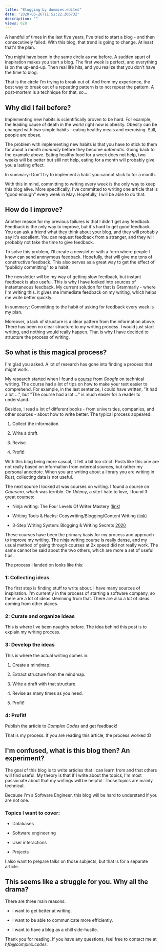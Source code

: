```yaml
---
title: "Blogging by dummies.edited"
date: "2020-05-26T11:52:22.206732"
description: ""
views: 628
---
```

A handful of times in the last five years, I&#39;ve tried to start a
blog - and then consecutively failed. With this blog, that trend is
going to change. At least that&#39;s the plan.

You might have been in the same circle as me before. A sudden spurt of
inspiration makes you start a blog. The first week is perfect, and
everything is on the up-and-up. Then real life hits, and you realize
that you don&#39;t have the time to blog.

That is the circle I&#39;m trying to break out of. And from my
experience, the best way to break out of a repeating pattern is to not
repeat the pattern. A post-mortem is a technique for that, so...

## Why did I fail before?

Implementing new habits is scientifically proven to be hard. For
example, the leading cause of death in the world right now is obesity.
Obesity can be changed with two simple habits - eating healthy meals and
exercising. Still, people are obese.

The problem with implementing new habits is that you have to stick to
them for about a month _manually_ before they become _automatic_.
Going back to the example above. Eating healthy food for a week does not
help, two weeks will be better but still not help, eating for a month
will probably give you a lasting effect.

In summary: Don&#39;t try to implement a habit you cannot stick to for
a month.

With this in mind, committing to writing every week is the only way to
keep this blog alive. More specifically, I&#39;ve committed to writing
one article that is &quot;good enough&quot; every week in May.
Hopefully, I will be able to do that.

## How do I improve?

Another reason for my previous failures is that I didn&#39;t get any
feedback. Feedback is the only way to improve, but it&#39;s hard to get
good feedback. You can ask a friend what they think about your blog, and
they will probably say it&#39;s excellent. You can request feedback
from a stranger, and they will probably not take the time to give
feedback.

To solve this problem, I&#39;ll create a newsletter with a form where
people I know can send anonymous feedback. Hopefully, that will give me
tons of constructive feedback. This also serves as a great way to get
the effect of &quot;publicly committing&quot; to a habit.

The newsletter will be my way of getting slow feedback, but instant
feedback is also useful. This is why I have looked into sources of
instantaneous feedback. My current solution for that is Grammarly -
where I&#39;m writing this. It gives me immediate feedback on my
writing, which helps me write better quickly.

In summary: Committing to the habit of asking for feedback every week is
my plan.

Moreover, a lack of structure is a clear pattern from the information
above. There has been no clear structure to my writing process. I would
just start writing, and nothing would really happen. That is why I have
decided to structure the process of writing.

## So what is this magical process?

I&#39;m glad you asked. A lot of research has gone into finding a
process that might work.

My research started when I found a
[course](https://developers.google.com/tech-writing) from _Google_
on technical writing. The course had a lot of tips on how to make your
text easier to comprehend. For example, in the last sentence, I could
have written, &quot;It had a lot ...&quot;, but &quot;The course had
a lot ...&quot; is much easier for a reader to understand.

Besides, I read a lot of different books - from universities, companies,
and other sources - about how to write better. The typical process
appeared:

1. Collect the information.

2. Write a draft.

3. Revise.

4. Profit!

With this blog being more casual, it felt a bit too strict. Posts like
this one are not really based on information from external sources, but
rather my personal anecdote. When you are writing about a library you
are writing in Rust, collecting data is not useful.

The next source I looked at was courses on writing. I found a course on
_Coursera, which_ was terrible. On _Udemy_, a site I hate to love, I
found 3 great courses:

- Ninja writing: The Four Levels Of Writer Mastery
([link](https://www.udemy.com/course/ninja-writing-the-four-levels-of-writing-mastery/))

- Writing Tools &amp; Hacks: Copywriting/Blogging/Content Writing
([link](https://www.udemy.com/course/writing-tools-hacks/))

- 3-Step Writing System: Blogging &amp; Writing Secrets
[2020](<[link](https://www.udemy.com/course/3-step-writing-system/)>)

These courses have been the primary basis for my process and approach to
improve my writing. The ninja writing course is really dense, and my
usual method of going through courses at 2x speed did not really work.
The same cannot be said about the two others, which are more a set of
useful tips.

The process I landed on looks like this:

### 1: Collecting ideas

The first step is finding stuff to write about. I have many sources of
inspiration. I&#39;m currently in the process of starting a software
company, so there are a lot of ideas stemming from that. There are also
a lot of ideas coming from other places.

### 2: Curate and organize ideas

This is where I&#39;ve been naughty before. The idea behind this post
is to explain my writing process.

### 3: Develop the ideas

This is where the actual writing comes in.

1. Create a mindmap.

2. Extract structure from the mindmap.

3. Write a draft with that structure.

4. Revise as many times as you need.

5. Profit!

### 4: Profit!

Publish the article to _Complex Codes_ and get feedback!

That is my process. If you are reading this article, the process worked
:D

## I&#39;m confused, what is this blog then? An experiment?

The goal of this blog is to write articles that I can learn from and
that others will find useful. My theory is that if I write about the
topics, I&#39;m most passionate about that my writings will be helpful.
Those topics are mainly technical.

Because I&#39;m a Software Engineer, this blog will be hard to
understand if you are not one.

### Topics I want to cover:

- Databases

- Software engineering

- User interactions

- Projects

I also want to prepare talks on those subjects, but that is for a
separate article.

## This seems like a struggle for you. Why all the drama?

There are three main reasons:

- I want to get better at writing.

- I want to be able to communicate more efficiently.

- I want to have a blog as a chill side-hustle.

Thank you for reading. If you have any questions, feel free to contact
me at _hfb@complex.codes_.
